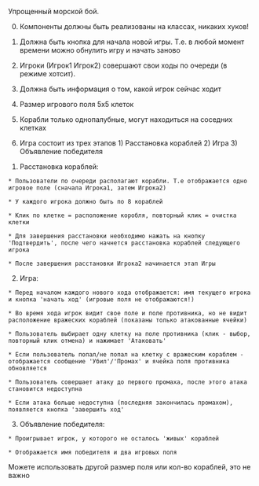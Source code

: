 Упрощенный морской бой.

0. Компоненты должны быть реализованы на классах, никаких хуков!

1. Должна быть кнопка для начала новой игры. Т.е. в любой момент времени можно обнулить игру и начать заново

2. Игроки (Игрок1 Игрок2) совершают свои ходы по очереди (в режиме хотсит).

3. Должна быть информация о том, какой игрок сейчас ходит

4. Размер игрового поля 5x5 клеток

5. Корабли только однопалубные, могут находиться на соседних клетках

6. Игра состоит из трех этапов 1) Расстановка кораблей 2) Игра 3) Объявление победителя

  1) Расстановка кораблей:

    * Пользователи по очереди располагают корабли. Т.е отображается одно игровое поле (сначала Игрока1, затем Игрока2)

    * У каждого игрока должно быть по 8 кораблей

    * Клик по клетке = расположение коробля, повторный клик = очистка клетки

    * Для завершения расстановки необходимо нажать на кнопку 'Подтвердить', после чего начнется расстановка кораблей следующего игрока

    * После завершения расстановки Игрока2 начинается этап Игры

  2) Игра:

    * Перед началом каждого нового хода отображается: имя текущего игрока и кнопка 'начать ход' (игровые поля не отображаются!)

    * Во время хода игрок видит свое поле и поле противника, но не видит расположение вражеских кораблей (показаны только атакованные ячейки)

    * Пользователь выбирает одну клетку на поле противника (клик - выбор, повторный клик отмена) и нажимает 'Атаковать'

    * Если пользователь попал/не попал на клетку с вражеским кораблем - отображается сообщение 'Убил'/'Промах' и ячейка поля противника обновляется

    * Пользователь совершает атаку до первого промаха, после этого атака становится недоступна

    * Если атака больше недоступна (последняя закончилась промахом), появляется кнопка 'завершить ход'

  3) Объявление победителя:

    * Проигрывает игрок, у которого не осталось 'живых' кораблей

    * Отображается имя победителя и два игровых поля



Можете использовать другой размер поля или кол-во кораблей, это не важно
